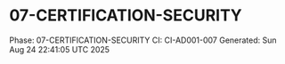 # 07-CERTIFICATION-SECURITY
Phase: 07-CERTIFICATION-SECURITY
CI: CI-AD001-007
Generated: Sun Aug 24 22:41:05 UTC 2025

